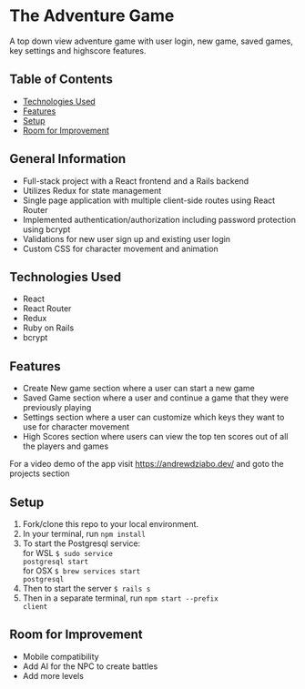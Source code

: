 # The Adventure Game

A top down view adventure game with user login, new game, saved games, key settings and highscore features.

## Table of Contents
* [Technologies Used](#technologies-used)
* [Features](#features)
* [Setup](#setup)
* [Room for Improvement](#room-for-improvement)

## General Information
- Full-stack project with a React frontend and a Rails backend
- Utilizes Redux for state management
- Single page application with multiple client-side routes using React Router
- Implemented authentication/authorization including password protection using bcrypt
- Validations for new user sign up and existing user login
- Custom CSS for character movement and animation

## Technologies Used
- React
- React Router
- Redux
- Ruby on Rails
- bcrypt


## Features
- Create New game section where a user can start a new game
- Saved Game section where a user and continue a game that they were previously playing
- Settings section where a user can customize which keys they want to use for character movement
- High Scores section where users can view the top ten scores out of all the players and games

For a video demo of the app visit https://andrewdziabo.dev/ and goto the projects section

## Setup
1. Fork/clone this repo to your local environment.
2. In your terminal, run <code>npm install</code>
3. To start the Postgresql service:</br>
  for WSL <code>$ sudo service postgresql start</code></br>
  for OSX <code>$ brew services start postgresql</code>
4. Then to start the server <code>$ rails s</code>
5. Then in a separate terminal, run <code>npm start --prefix client</code>


## Room for Improvement
- Mobile compatibility
- Add AI for the NPC to create battles
- Add more levels
